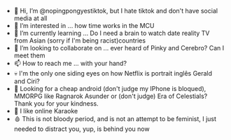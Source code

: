 - 👋 Hi, I’m @nopingpongyestiktok, but I hate tiktok and don't have social media at all
- 👀 I’m interested in ... how time works in the MCU
- 🌱 I’m currently learning ... Do I need a brain to watch date reality TV from Asian (sorry if I'm being racist)countries 
- 💞️ I’m looking to collaborate on ... ever heard of Pinky and Cerebro? Can I meet them
- 📫 How to reach me ... with your hand?
- 💀 I'm the only one siding eyes on how Netflix is portrait inglês Gerald and Ciri?
- 🤖 Looking for a cheap android (don't judge my IPhone is bloqued), MMORPG like Ragnarok Asunder or (don't judge) Era of Celestials? Thank you for your kindness.
- 🎤 I like online Karaoke
- 🩸 This is not bloody period, and is not an attempt to be feminist, I just needed to distract you, yup, is behind you now


<!---
nopingpongyestiktok/nopingpongyestiktok is a ✨ special ✨ repository because its `README.md` (this file) appears on your GitHub profile.
You can click the Preview link to take a look at your changes.
--->
